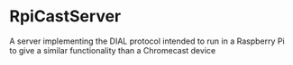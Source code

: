 # RpiCastServer
A server implementing the DIAL protocol intended to run in a Raspberry Pi to give a similar functionality than a Chromecast device
